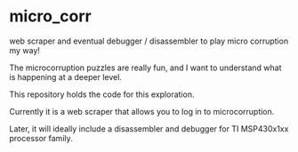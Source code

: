 # micro_corr
web scraper and eventual debugger / disassembler to play micro corruption my way!

The microcorruption puzzles are really fun, and I want to understand what is happening at a deeper level.

This repository holds the code for this exploration.

Currently it is a web scraper that allows you to log in to microcorruption.

Later, it will ideally include a disassembler and debugger for TI MSP430x1xx processor family.
